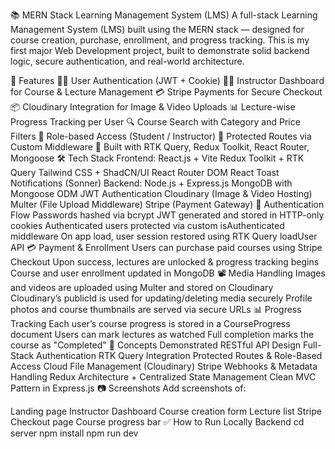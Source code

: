 📚 MERN Stack Learning Management System (LMS)
A full-stack Learning Management System (LMS) built using the MERN stack — designed for course creation, purchase, enrollment, and progress tracking. This is my first major Web Development project, built to demonstrate solid backend logic, secure authentication, and real-world architecture.

🚀 Features
🧑‍🎓 User Authentication (JWT + Cookie)
🧑‍🏫 Instructor Dashboard for Course & Lecture Management
💳 Stripe Payments for Secure Checkout
📦 Cloudinary Integration for Image & Video Uploads
📊 Lecture-wise Progress Tracking per User
🔍 Course Search with Category and Price Filters
📁 Role-based Access (Student / Instructor)
🔐 Protected Routes via Custom Middleware
🎯 Built with RTK Query, Redux Toolkit, React Router, Mongoose
🛠️ Tech Stack
Frontend:
React.js + Vite
Redux Toolkit + RTK Query
Tailwind CSS + ShadCN/UI
React Router DOM
React Toast Notifications (Sonner)
Backend:
Node.js + Express.js
MongoDB with Mongoose ODM
JWT Authentication
Cloudinary (Image & Video Hosting)
Multer (File Upload Middleware)
Stripe (Payment Gateway)
🔐 Authentication Flow
Passwords hashed via bcrypt
JWT generated and stored in HTTP-only cookies
Authenticated users protected via custom isAuthenticated middleware
On app load, user session restored using RTK Query loadUser API
💳 Payment & Enrollment
Users can purchase paid courses using Stripe Checkout
Upon success, lectures are unlocked & progress tracking begins
Course and user enrollment updated in MongoDB
📽️ Media Handling
Images and videos are uploaded using Multer and stored on Cloudinary
Cloudinary’s publicId is used for updating/deleting media securely
Profile photos and course thumbnails are served via secure URLs
📊 Progress Tracking
Each user’s course progress is stored in a CourseProgress document
Users can mark lectures as watched
Full completion marks the course as "Completed"
🧠 Concepts Demonstrated
RESTful API Design
Full-Stack Authentication
RTK Query Integration
Protected Routes & Role-Based Access
Cloud File Management (Cloudinary)
Stripe Webhooks & Metadata Handling
Redux Architecture + Centralized State Management
Clean MVC Pattern in Express.js
📷 Screenshots
Add screenshots of:

Landing page
Instructor Dashboard
Course creation form
Lecture list
Stripe Checkout page
Course progress bar
✅ How to Run Locally
Backend
cd server
npm install
npm run dev
